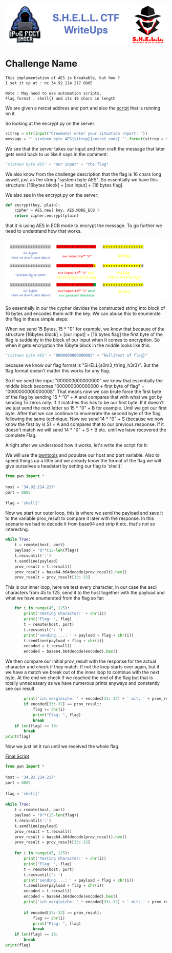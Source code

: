 ![S.H.E.L.L.CTF](../../banner.png)

# Challenge Name
```
This implementation of AES is breakable, but how ?
I set it up at : nc 34.92.214.217 8885

Note : May need to use automation scripts.
Flag format : shell{} and its 16 chars in length
```
We are given a netcat address and port and also the [script](encrypt.py) that is running on it.

So looking at the encrypt.py on the server:
```py
sitrep = str(input("Crewmate! enter your situation report: "))
message = '''sixteen byte AES{sitrep}{secret_code}'''.format(sitrep = sitrep, secret_code = secret_code) #the message is like [16-bytes]/[report]/[flag]
```

We see that the server takes our input and then craft the message that later gets send back to us like it says in the comment:
```py
"sixteen byte AES" + "our input" + "the flag"
```

We also know from the challenge description that the flag is 16 chars long aswell, just as the string "systeen byte AES". So essentially we have this structure:
[16bytes block] + [our input] + [16 bytes flag].

We also see in the encrypt.py on the server:
```py
def encrypt(key, plain):
    cipher = AES.new( key, AES.MODE_ECB )
    return cipher.encrypt(plain)
```
that it is using AES in ECB mode to encrypt the message. To go further we need to understand how that works.

![aes_ecb](aes_ecb.png)

So essentially in our the cypher devides the constructed string into block of 16 bytes and encodes them with the key.
We can abuse this to enumerate the flag in these simple steps:

When we send 15 Bytes, 15 * "0" for example, we know that because of the structure  [16bytes block] + [our input] + [16 bytes flag] the first byte of the flag is suddenly in the block of our input when it comes to encryption. So when it gets encryption the 16byte block in the middle looks like this: 

```py
"sixteen byte AES" + "000000000000000S" + "hell{rest of flag}"
```

because we know our flag format is "SHELL{s0m3_th1ng_h3r3}". But the flag format doesn't matter this works for any flag.

So if we send the input "000000000000000" we know that essentially the middle block becomes "000000000000000 + first byte of flag" = "000000000000000S". That means now we can brute force the first byte of the flag by sending 15 * "0" + A and compares that with what we got by sending 15 zeros only. If it matches this has to be our first byte. If it doesn't we just send the next letter so 15 * "0" + B for example. Until we got our first byte. After that we can continue to enumerate the second byte of the flag following the same technique. Now we send 14 * "0" + S (because we now know the first by is S) + A and compares that to our previous response. If it doesn't match we will send 14 * "0" + S + B etc. until we have recovered the complete Flag.

Alright after we understood how it works, let's write the script for it:

We will use the [pwntools](https://docs.pwntools.com/en/stable/index.html) and populate our host and port variable. Also to speed things up a little and we already know the format of the flag we will give ourselves a headstart by setting our flag to 'shell{'.
```py
from pwn import *

host = '34.92.214.217'
port = 8885

flag = 'shell{'
```
Now we start our outer loop, this is where we send the payload and save it to the variable prov_result to compare it later with the response. In this scenario we had to decode it from base64 and strip it etc. that's not so interesting.

```py
while True:
    t = remote(host, port)
    payload = "0"*(15-len(flag))
    t.recvuntil(':')
    t.sendline(payload)
    prov_result = t.recvall()
    prov_result = base64.b64decode(prov_result).hex()
    prov_result = prov_result[33:-32]
```
This is our inner loop, here we test every character, in our case the ascii characters from 45 to 125, send it to the host together with the payload and what we have enumerated from the flag so far:
```py
    for i in range(45, 125):
        print('Testing Character:' + chr(i))
        print("Flag: ", flag)
        t = remote(host, port)
        t.recvuntil(': ')
        print('sending....: ' + payload + flag + chr(i))
        t.sendline(payload + flag + chr(i))
        encoded = t.recvall()
        encoded = base64.b64decode(encoded).hex()
```
We then compare our initial prov_result with the response for the actual character and check if they match. If not the loop starts over again, but if we have a match we break out of the inner loop to continue with the next byte. At the end we check if we reached the end of the flag but that is totally unnecessary as we have numerous prints anyways and constantly see our result.

```py
        print('ich vergleiche: ' + encoded[33:-32] + ' mit: ' + prov_result)
        if encoded[33:-32] == prov_result:
            flag += chr(i)
            print("Flag: ", flag)
            break
    if len(flag) == 16:
        break
print(flag)
```
Now we just let it run until we received the whole flag.

[Final Script](vulnaes.py)
```py
from pwn import *

host = '34.92.214.217'
port = 8885

flag = 'shell{'

while True:
    t = remote(host, port)
    payload = "0"*(15-len(flag))
    t.recvuntil(':')
    t.sendline(payload)
    prov_result = t.recvall()
    prov_result = base64.b64decode(prov_result).hex()
    prov_result = prov_result[33:-32]

    for i in range(45, 125):
        print('Testing Character:' + chr(i))
        print("Flag: ", flag)
        t = remote(host, port)
        t.recvuntil(': ')
        print('sending....: ' + payload + flag + chr(i))
        t.sendline(payload + flag + chr(i))
        encoded = t.recvall()
        encoded = base64.b64decode(encoded).hex()
        print('ich vergleiche: ' + encoded[33:-32] + ' mit: ' + prov_result)

        if encoded[33:-32] == prov_result:
            flag += chr(i)
            print("Flag: ", flag)
            break
    if len(flag) == 16:
        break
print(flag)
```